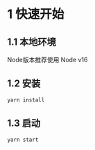 # 1 快速开始

## 1.1 本地环境
Node版本推荐使用 Node v16

## 1.2 安装
```bash
yarn install
```

## 1.3 启动
```bash
yarn start
```
